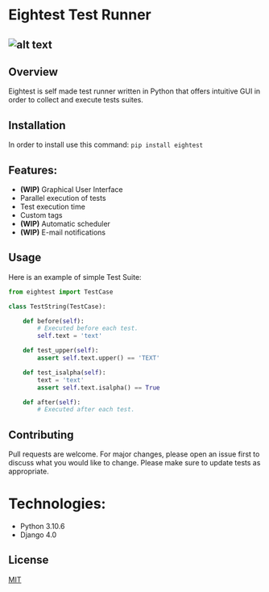 # Eightest Test Runner

![alt text](docs/images/eightest-logo-wide.png)
-----
## Overview
Eightest is self made test runner written in Python that offers intuitive GUI in order to collect and execute tests suites.
 
## Installation

In order to install use this command:
```pip install eightest```

## Features:
        
- **(WIP)** Graphical User Interface 
- Parallel execution of tests
- Test execution time 
- Custom tags 
- **(WIP)** Automatic scheduler 
- **(WIP)** E-mail notifications 

## Usage

Here is an example of simple Test Suite:
```python
from eightest import TestCase

class TestString(TestCase):

    def before(self):
        # Executed before each test.
        self.text = 'text'

    def test_upper(self):
        assert self.text.upper() == 'TEXT'

    def test_isalpha(self):
        text = 'text'
        assert self.text.isalpha() == True

    def after(self):
        # Executed after each test.
```

## Contributing
Pull requests are welcome. For major changes, please open an issue first to discuss what you would like to change.
Please make sure to update tests as appropriate.

# Technologies:

- Python 3.10.6
- Django 4.0

## License
[MIT](https://choosealicense.com/licenses/mit/)
